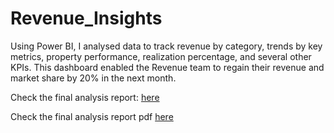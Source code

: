 # Revenue_Insights

Using Power BI, I analysed data to track revenue by category, trends by key metrics, property performance, realization percentage, and several other KPIs. This dashboard enabled the Revenue team to regain their revenue and market share by 20% in the next month. 

Check the final analysis report: [here](https://github.com/Greeshma-Gangavarapu/Revenue_Insights/blob/main/Revenue%20Insights%20in%20Hospitality%20Domain.pbix)

Check the final analysis report pdf [here](https://github.com/Greeshma-Gangavarapu/Revenue_Insights/blob/main/Revenue%20Insights%20in%20Hospitality%20Domain.pdf)
